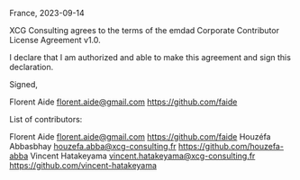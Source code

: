France, 2023-09-14

XCG Consulting agrees to the terms of the emdad Corporate Contributor License
Agreement v1.0.

I declare that I am authorized and able to make this agreement and sign this
declaration.

Signed,

Florent Aide florent.aide@gmail.com https://github.com/faide

List of contributors:

Florent Aide florent.aide@gmail.com https://github.com/faide
Houzéfa Abbasbhay houzefa.abba@xcg-consulting.fr https://github.com/houzefa-abba
Vincent Hatakeyama vincent.hatakeyama@xcg-consulting.fr https://github.com/vincent-hatakeyama

